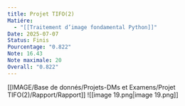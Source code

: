 ```yaml
---
title: Projet TIFO(2)
Matiére:
  - "[[Traitement d’image fondamental Python]]"
Date: 2025-07-07
Status: Finis
Pourcentage: "0.822"
Note: 16.43
Note maximale: 20
Overall: "0.822"
---
```

[[IMAGE/Base de donnés/Projets-DMs et Examens/Projet TIFO(2)/Rapport/Rapport]]
![[image 19.png|image 19.png]]